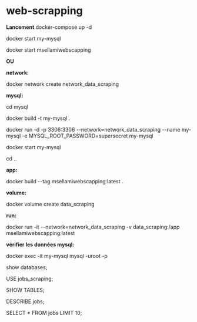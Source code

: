 # web-scrapping


**Lancement**
docker-compose up -d

docker start my-mysql

docker start msellamiwebscapping


**OU**

**network:**

docker network create network_data_scraping



**mysql:**

cd mysql

docker build -t my-mysql .

docker run -d -p 3306:3306 --network=network_data_scraping --name my-mysql -e MYSQL_ROOT_PASSWORD=supersecret my-mysql

docker start my-mysql


cd ..



**app:**

docker build --tag  msellamiwebscapping:latest .


**volume:**

docker volume create data_scraping


**run:**

docker run -it --network=network_data_scraping -v data_scraping:/app msellamiwebscapping:latest




**vérifier les données mysql:**

docker exec -it my-mysql mysql -uroot -p


show databases;

USE jobs_scraping;

SHOW TABLES;

DESCRIBE jobs;

SELECT * FROM jobs LIMIT 10;
